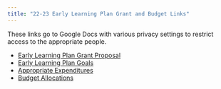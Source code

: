 ```yaml
---
title: "22-23 Early Learning Plan Grant and Budget Links"
---
```


These links go to Google Docs with various privacy settings to restrict access to the appropriate people.

- [Early Learning Plan Grant Proposal](https://docs.google.com/document/d/1CQuLgTNQORfoXp88G7slBge0n3sTs-e6/edit?usp=sharing&ouid=111759161769359059145&rtpof=true&sd=true)
- [Early Learning Plan Goals](https://docs.google.com/document/d/1k0d52TVtCihhjWFtexr1vn4V8RVjWgP5KP6NBmWgsWs/edit?usp=sharing)
- [Appropriate Expenditures](https://docs.google.com/document/d/1avdV6NAkhzPttsImlOSUNnP5L5I4lu2wiEYmWKTBPHk/edit?usp=sharing)
- [Budget Allocations](https://docs.google.com/document/d/1lu-OZNZqGJiTq_qpma3F0G062xiTWyJHvqraH0NZl1k/edit?usp=sharing)
